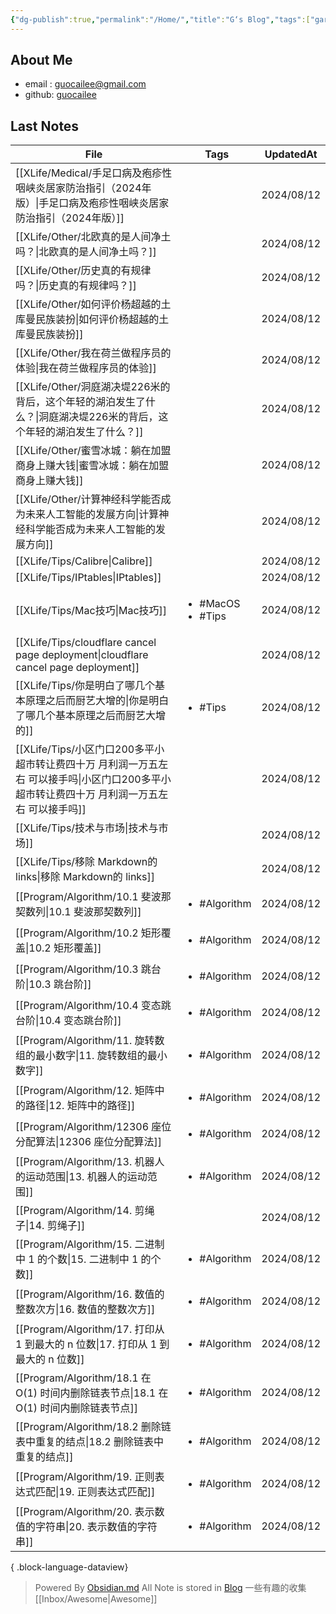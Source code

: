 ```yaml
---
{"dg-publish":true,"permalink":"/Home/","title":"G‘s Blog","tags":["gardenEntry"],"noteIcon":""}
---
```


## About Me
* email : [guocailee@gmail.com](mailto:guocailee@gmail.com)
* github: [guocailee](https://github.com/guocailee)


## Last Notes

| File                                                                                   | Tags                                   | UpdatedAt  |
| -------------------------------------------------------------------------------------- | -------------------------------------- | ---------- |
| [[XLife/Medical/手足口病及疱疹性咽峡炎居家防治指引（2024年版）\|手足口病及疱疹性咽峡炎居家防治指引（2024年版）]]              | <ul></ul>                              | 2024/08/12 |
| [[XLife/Other/北欧真的是人间净土吗？\|北欧真的是人间净土吗？]]                                            | <ul></ul>                              | 2024/08/12 |
| [[XLife/Other/历史真的有规律吗？\|历史真的有规律吗？]]                                                | <ul></ul>                              | 2024/08/12 |
| [[XLife/Other/如何评价杨超越的土库曼民族装扮\|如何评价杨超越的土库曼民族装扮]]                                    | <ul></ul>                              | 2024/08/12 |
| [[XLife/Other/我在荷兰做程序员的体验\|我在荷兰做程序员的体验]]                                            | <ul></ul>                              | 2024/08/12 |
| [[XLife/Other/洞庭湖决堤226米的背后，这个年轻的湖泊发生了什么？\|洞庭湖决堤226米的背后，这个年轻的湖泊发生了什么？]]              | <ul></ul>                              | 2024/08/12 |
| [[XLife/Other/蜜雪冰城：躺在加盟商身上赚大钱\|蜜雪冰城：躺在加盟商身上赚大钱]]                                    | <ul></ul>                              | 2024/08/12 |
| [[XLife/Other/计算神经科学能否成为未来人工智能的发展方向\|计算神经科学能否成为未来人工智能的发展方向]]                        | <ul></ul>                              | 2024/08/12 |
| [[XLife/Tips/Calibre\|Calibre]]                                                     | <ul></ul>                              | 2024/08/12 |
| [[XLife/Tips/IPtables\|IPtables]]                                                   | <ul></ul>                              | 2024/08/12 |
| [[XLife/Tips/Mac技巧\|Mac技巧]]                                                         | <ul><li>#MacOS</li><li>#Tips</li></ul> | 2024/08/12 |
| [[XLife/Tips/cloudflare cancel page deployment\|cloudflare cancel page deployment]] | <ul></ul>                              | 2024/08/12 |
| [[XLife/Tips/你是明白了哪几个基本原理之后而厨艺大增的\|你是明白了哪几个基本原理之后而厨艺大增的]]                           | <ul><li>#Tips</li></ul>                | 2024/08/12 |
| [[XLife/Tips/小区门口200多平小超市转让费四十万 月利润一万五左右 可以接手吗\|小区门口200多平小超市转让费四十万 月利润一万五左右 可以接手吗]] | <ul></ul>                              | 2024/08/12 |
| [[XLife/Tips/技术与市场\|技术与市场]]                                                         | <ul></ul>                              | 2024/08/12 |
| [[XLife/Tips/移除 Markdown的 links\|移除 Markdown的 links]]                               | <ul></ul>                              | 2024/08/12 |
| [[Program/Algorithm/10.1 斐波那契数列\|10.1 斐波那契数列]]                                      | <ul><li>#Algorithm</li></ul>           | 2024/08/12 |
| [[Program/Algorithm/10.2 矩形覆盖\|10.2 矩形覆盖]]                                          | <ul><li>#Algorithm</li></ul>           | 2024/08/12 |
| [[Program/Algorithm/10.3 跳台阶\|10.3 跳台阶]]                                            | <ul><li>#Algorithm</li></ul>           | 2024/08/12 |
| [[Program/Algorithm/10.4 变态跳台阶\|10.4 变态跳台阶]]                                        | <ul><li>#Algorithm</li></ul>           | 2024/08/12 |
| [[Program/Algorithm/11. 旋转数组的最小数字\|11. 旋转数组的最小数字]]                                  | <ul><li>#Algorithm</li></ul>           | 2024/08/12 |
| [[Program/Algorithm/12. 矩阵中的路径\|12. 矩阵中的路径]]                                        | <ul><li>#Algorithm</li></ul>           | 2024/08/12 |
| [[Program/Algorithm/12306 座位分配算法\|12306 座位分配算法]]                                    | <ul><li>#Algorithm</li></ul>           | 2024/08/12 |
| [[Program/Algorithm/13. 机器人的运动范围\|13. 机器人的运动范围]]                                    | <ul><li>#Algorithm</li></ul>           | 2024/08/12 |
| [[Program/Algorithm/14. 剪绳子\|14. 剪绳子]]                                              | <ul></ul>                              | 2024/08/12 |
| [[Program/Algorithm/15. 二进制中 1 的个数\|15. 二进制中 1 的个数]]                                | <ul><li>#Algorithm</li></ul>           | 2024/08/12 |
| [[Program/Algorithm/16. 数值的整数次方\|16. 数值的整数次方]]                                      | <ul><li>#Algorithm</li></ul>           | 2024/08/12 |
| [[Program/Algorithm/17. 打印从 1 到最大的 n 位数\|17. 打印从 1 到最大的 n 位数]]                      | <ul><li>#Algorithm</li></ul>           | 2024/08/12 |
| [[Program/Algorithm/18.1 在 O(1) 时间内删除链表节点\|18.1 在 O(1) 时间内删除链表节点]]                  | <ul><li>#Algorithm</li></ul>           | 2024/08/12 |
| [[Program/Algorithm/18.2 删除链表中重复的结点\|18.2 删除链表中重复的结点]]                              | <ul><li>#Algorithm</li></ul>           | 2024/08/12 |
| [[Program/Algorithm/19. 正则表达式匹配\|19. 正则表达式匹配]]                                      | <ul><li>#Algorithm</li></ul>           | 2024/08/12 |
| [[Program/Algorithm/20. 表示数值的字符串\|20. 表示数值的字符串]]                                    | <ul><li>#Algorithm</li></ul>           | 2024/08/12 |

{ .block-language-dataview}


>Powered By [Obsidian.md](https://obsidian.md/) 
 All Note is stored in [Blog](https://github.com/guocailee/blog)
> 一些有趣的收集[[Inbox/Awesome\|Awesome]]
